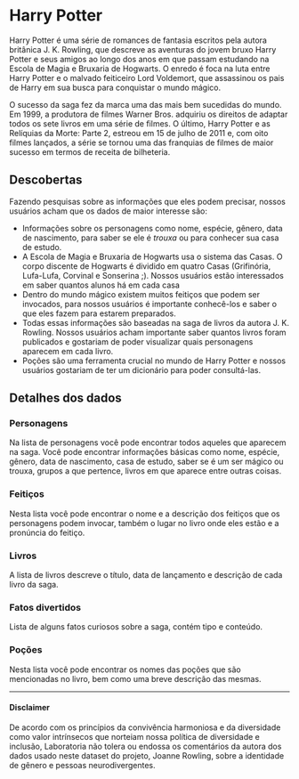 # Harry Potter

Harry Potter é uma série de romances de fantasia escritos pela autora
britânica J. K. Rowling, que descreve as aventuras do jovem bruxo Harry Potter
e seus amigos ao longo dos anos em que passam estudando na Escola de Magia e
Bruxaria de Hogwarts. O enredo é foca na luta
entre Harry Potter e o malvado feiticeiro Lord Voldemort,
que assassinou os pais de Harry em sua busca para conquistar o mundo mágico.

O sucesso da saga fez da marca uma das mais bem sucedidas do mundo.
Em 1999, a produtora de filmes Warner Bros. adquiriu os direitos de
adaptar todos os sete livros em uma série de filmes. O último,
Harry Potter e as Relíquias da Morte: Parte 2, estreou em 15 de julho de 2011
e, com oito filmes lançados, a série se tornou uma das franquias de filmes de
maior sucesso em termos de receita de bilheteria.

## Descobertas

Fazendo pesquisas sobre as informações que eles podem precisar, nossos usuários
acham que os dados de maior interesse são:

- Informações sobre os personagens como nome, espécie, gênero, data de
  nascimento, para saber se ele é _trouxa_ ou para conhecer sua casa de estudo.
- A Escola de Magia e Bruxaria de Hogwarts usa o sistema das Casas.
  O corpo discente de Hogwarts é dividido em quatro Casas (Grifinória,
  Lufa-Lufa, Corvinal e Sonserina ;). Nossos usuários estão interessados ​​em saber
  quantos alunos há em cada casa
- Dentro do mundo mágico existem muitos feitiços que podem ser invocados,
  para nossos usuários é importante conhecê-los e saber o que eles fazem para
  estarem preparados.
- Todas essas informações são baseadas na saga de livros da autora
  J. K. Rowling. Nossos usuários acham importante saber quantos livros foram
  publicados e gostariam de poder visualizar quais personagens
  aparecem em cada livro.
- Poções são uma ferramenta crucial no mundo de Harry Potter
  e nossos usuários gostariam de ter um dicionário para poder consultá-las.

## Detalhes dos dados

### Personagens

Na lista de personagens você pode encontrar todos aqueles que aparecem na saga.
Você pode encontrar informações básicas como nome, espécie, gênero,
data de nascimento, casa de estudo, saber se é um ser mágico ou trouxa,
grupos a que pertence, livros em que aparece entre outras coisas.

### Feitiços

Nesta lista você pode encontrar o nome e a descrição dos
feitiços que os personagens podem invocar, também o lugar no livro onde eles
estão e a pronúncia do feitiço.

### Livros

A lista de livros descreve o título, data de lançamento e descrição
de cada livro da saga.

### Fatos divertidos

Lista de alguns fatos curiosos sobre a saga, contém tipo e conteúdo.

### Poções

Nesta lista você pode encontrar os nomes das poções que são mencionadas no
livro, bem como uma breve descrição das mesmas.

---

#### Disclaimer

De acordo com os princípios da convivência harmoniosa e da diversidade como valor
intrínsecos que norteiam nossa política de diversidade e inclusão,
Laboratoria não tolera ou endossa os comentários da autora dos dados
usado neste dataset do projeto, Joanne Rowling, sobre a
identidade de gênero e pessoas neurodivergentes.
